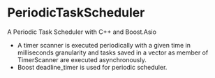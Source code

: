 # PeriodicTaskScheduler
A Periodic Task Scheduler with C++ and Boost.Asio
* A timer scanner is executed periodically with a given time in milliseconds granularity and tasks saved in a vector as member of TimerScanner are executed asynchronously.
* Boost deadline_timer is used for periodic scheduler.
 
